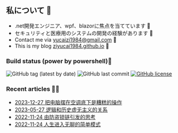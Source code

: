 <!-- 
2/22/2024 12:03:37 AM
-->
## 私について 🚩
- .net開発エンジニア、wpf、blazorに焦点を当てています 🎨
- セキュリティと医療用のシステムの開発の経験があります 💊
- Contact me via yucaizi1984@gmail.com 📧
- This is my blog [ziyucai1984.github.io](https://ziyucai1984.github.io) 🐌

### Build status (power by powershell)🚀

![GitHub tag (latest by date)](https://img.shields.io/github/v/tag/ZiYuCai1984/ZiYuCai1984) ![GitHub last commit](https://img.shields.io/github/last-commit/ZiYuCai1984/ZiYuCai1984) [![GitHub license](https://img.shields.io/github/license/ZiYuCai1984/ZiYuCai1984)](https://github.com/ZiYuCai1984/ZiYuCai1984)

### Recent articles ✍🏽

- [2023-12-27 把电脑摆在空调底下是糟糕的操作](https://ziyucai1984.github.io/d/a6bb69af-cb03-4feb-b81f-9352988b62c8)
- [2023-05-27 逻辑和历史虚无主义的关系](https://ziyucai1984.github.io/d/7f73574e-1215-494b-b6da-afe1b852ddfc)
- [2022-11-24 由防盗锁链引发的思考](https://ziyucai1984.github.io/d/f4996b62-476e-44b6-a78f-1fdc6b8c3f4b)
- [2022-11-24 人生进入无聊的简单模式](https://ziyucai1984.github.io/d/a35d974f-e447-4383-ade2-2df8baab56da)
